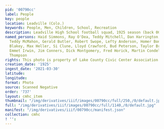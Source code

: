 ```yaml
---
pid: '00790cc'
label: People
key: people
location: Leadville (Colo.)
keywords: People, Men, Children, School, Recreation
description: Leadville High School football squad, 1925 season (back 00791cc)
named_persons: Haid Simmons, Ray O'Dea, Teddy Mitchell, Dan Harrington, Sidney Schuck,
  Teddy McMahon, Gerald Butler, Robert Swope, Lefty Anderson, Homer Bondy, Norman
  Blakey, Max Heller, Si Clune, Lloyd Crawford, Bud Peterson, Taylor Brown, Jim Cotteroe,
  Emmet Irwin, Jim Conners, Dick Montgomery, Fred Horick, Martin Condelaria, L.W.
  Thompson
rights: This photo is property of Lake County Civic Center Association.
creation_date: '1925'
ingest_date: '2021-03-30'
latitude: 
longitude: 
format: Photo
source: Scanned Negative
order: '737'
layout: cmhc_item
thumbnail: "/img/derivatives/iiif/images/00790cc/full/250,/0/default.jpg"
full: "/img/derivatives/iiif/images/00790cc/full/1140,/0/default.jpg"
manifest: "/img/derivatives/iiif/00790cc/manifest.json"
collection: cmhc
! '': 
---
```

